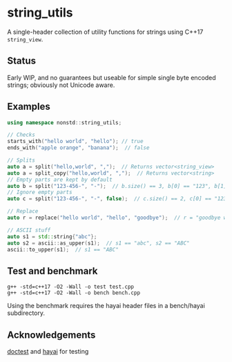 # string_utils
A single-header collection of utility functions for strings using C++17 `string_view`.

Status
---
Early WIP, and no guarantees but useable for simple single byte encoded strings; obviously not Unicode aware.

Examples
---
```C++
using namespace nonstd::string_utils;

// Checks
starts_with("hello world", "hello"); // true
ends_with("apple orange", "banana");  // false

// Splits
auto a = split("hello,world", ",");  // Returns vector<string_view>
auto a = split_copy("hello,world", ",");  // Returns vector<string>
// Empty parts are kept by default
auto b = split("123-456-", "-");  // b.size() == 3, b[0] == "123", b[1] == "456", b[2] empty
// Ignore empty parts
auto c = split("123-456-", "-", false);  // c.size() == 2, c[0] == "123", c[1] == "456"

// Replace
auto r = replace("hello world", "hello", "goodbye");  // r = "goodbye world"

// ASCII stuff
auto s1 = std::string{"abc"};
auto s2 = ascii::as_upper(s1);  // s1 == "abc", s2 == "ABC"
ascii::to_upper(s1);  // s1 == "ABC"
```

Test and benchmark
---
`g++ -std=c++17 -O2 -Wall -o test test.cpp`<br>
`g++ -std=c++17 -O2 -Wall -o bench bench.cpp`

Using the benchmark requires the hayai header files in a bench/hayai subdirectory.

Acknowledgements
---
[doctest](https://github.com/onqtam/doctest) and [hayai](https://github.com/nickbruun/hayai) for testing
